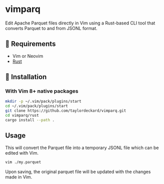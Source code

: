 # vimparq

Edit Apache Parquet files directly in Vim using a Rust-based CLI tool that converts Parquet to and from JSONL format.

## 🔧 Requirements

- Vim or Neovim
- [Rust](https://www.rust-lang.org/tools/install)

## 🚀 Installation

### With Vim 8+ native packages

```bash
mkdir -p ~/.vim/pack/plugins/start
cd ~/.vim/pack/plugins/start
git clone https://github.com/taylordeckard/vimparq.git
cd vimparq/rust
cargo install --path .
```

## Usage

This will convert the Parquet file into a temporary JSONL file which can be edited with Vim.
```bash
vim ./my.parquet
```
Upon saving, the original parquet file will be updated with the changes made in Vim.
